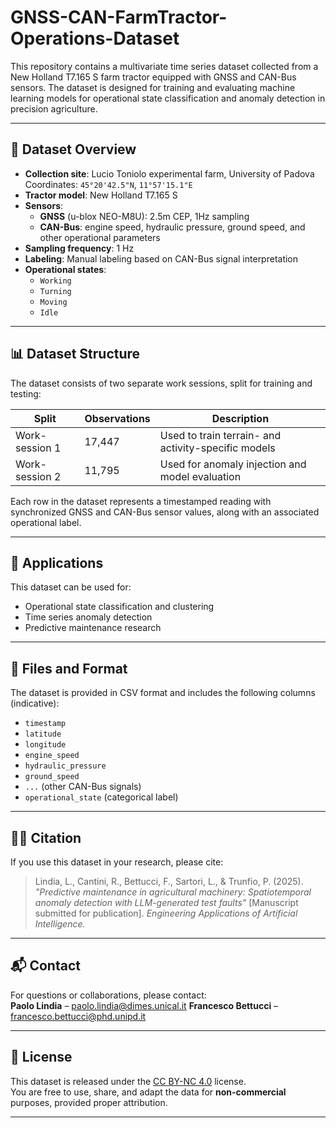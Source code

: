 # GNSS-CAN-FarmTractor-Operations-Dataset

This repository contains a multivariate time series dataset collected from a New Holland T7.165 S farm tractor equipped with GNSS and CAN-Bus sensors. The dataset is designed for training and evaluating machine learning models for operational state classification and anomaly detection in precision agriculture.

---

## 📍 Dataset Overview

- **Collection site**: Lucio Toniolo experimental farm, University of Padova  
  Coordinates: `45°20'42.5"N`, `11°57'15.1"E`
- **Tractor model**: New Holland T7.165 S
- **Sensors**:
  - **GNSS** (u-blox NEO-M8U): 2.5m CEP, 1Hz sampling
  - **CAN-Bus**: engine speed, hydraulic pressure, ground speed, and other operational parameters
- **Sampling frequency**: 1 Hz
- **Labeling**: Manual labeling based on CAN-Bus signal interpretation
- **Operational states**:
  - `Working`
  - `Turning`
  - `Moving`
  - `Idle`

---

## 📊 Dataset Structure

The dataset consists of two separate work sessions, split for training and testing:

| Split             | Observations | Description                                         |
|-------------------|--------------|-----------------------------------------------------|
| Work-session 1    | 17,447       | Used to train terrain- and activity-specific models |
| Work-session 2    | 11,795       | Used for anomaly injection and model evaluation     |

Each row in the dataset represents a timestamped reading with synchronized GNSS and CAN-Bus sensor values, along with an associated operational label.

---

## 🧪 Applications

This dataset can be used for:
- Operational state classification and clustering
- Time series anomaly detection
- Predictive maintenance research 

---

## 📁 Files and Format

The dataset is provided in CSV format and includes the following columns (indicative):

- `timestamp`
- `latitude`
- `longitude`
- `engine_speed`
- `hydraulic_pressure`
- `ground_speed`
- `...` (other CAN-Bus signals)
- `operational_state` (categorical label)

---

## 🧑‍🔬 Citation

If you use this dataset in your research, please cite:

> Lindia, L., Cantini, R., Bettucci, F., Sartori, L., & Trunfio, P. (2025). _"Predictive maintenance in agricultural machinery: Spatiotemporal anomaly detection with LLM-generated test faults"_ [Manuscript submitted for publication]. _Engineering Applications of Artificial Intelligence._

---

## 📬 Contact

For questions or collaborations, please contact:  
**Paolo Lindia** – [paolo.lindia@dimes.unical.it](mailto:paolo.lindia@dimes.unical.it)
**Francesco Bettucci** – [francesco.bettucci@phd.unipd.it](mailto:francesco.bettucci@phd.unipd.it)

---

## 📝 License

This dataset is released under the [CC BY-NC 4.0](https://creativecommons.org/licenses/by-nc/4.0/) license.  
You are free to use, share, and adapt the data for **non-commercial** purposes, provided proper attribution.

---
